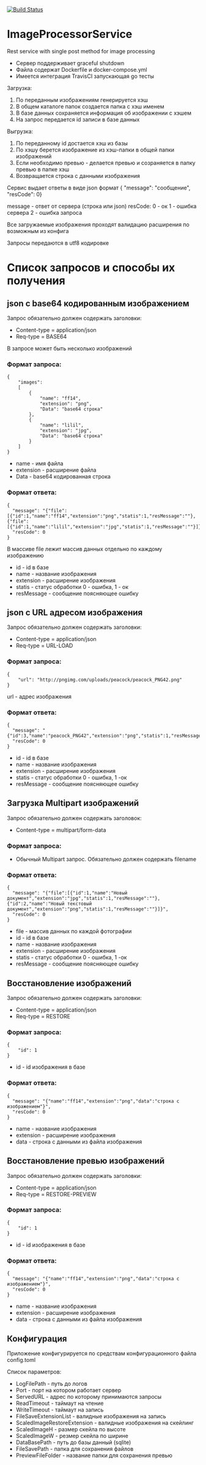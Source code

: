 [![Build Status](https://travis-ci.org/anthill-com/ImageProcessorService.svg?branch=main)](https://travis-ci.org/anthill-com/ImageProcessorService)
# ImageProcessorService
Rest service with single post method for image processing

* Сервер поддерживает graceful shutdown
* Файла содержат Dockerfile и docker-compose.yml
* Имеется интеграция TravisCI запускающая go тесты

Загрузка:
1. По переданным изображениям генерируется хэш
2. В общем каталоге папок создается папка с хэш именем
3. В базе данных сохраняется информация об изображении с хэшем
4. На запрос передается id записи в базе данных
 
Выгрузка:
1. По переданному id достается хэш из базы
2. По хэшу берется изображение из хэш-папки в общей папки изображений
3. Если необходимо превью - делается превью и созраняется в папку превью в папке хэш
4. Возвращается строка с данными изображения

Сервис выдает ответы в виде json формат
{ "message": "сообщение", "resCode": 0}

message - ответ от сервера (строка или json)
resCode:
0 - ок
1 - ошибка сервера
2 - ошибка запроса

Все загружаемые изображения проходят валидацию расширения по возможным из конфига

Запросы передаются в utf8 кодировке

# Список запросов и способы их получения

## json с base64 кодированным изображением

Запрос обязательно должен содержать заголовки: 
* Content-type = application/json
* Req-type = BASE64

В запросе может быть несколько изображений

### Формат запроса:

```
{
	"images": 
	[
		{
            "name": "ff14", 
            "extension": "png", 
            "Data": "base64 строка" 
        },
        {
            "name": "lilil", 
            "extension": "jpg", 
            "Data": "base64 строка" 
        }	
	]
}
```

* name - имя файла
* extension - расширение файла
* Data - base64 кодированная строка

### Формат ответа:

```
{
  "message": "{"file":[{"id":1,"name":"ff14","extension":"png","statis":1,"resMessage":""},{"file":[{"id":1,"name":"lilil","extension":"jpg","statis":1,"resMessage":""}]}",
  "resCode": 0
}
```

В массиве file лежит массив данных отдельно по каждому изображению

* id - id в базе
* name - название изображения
* extension - расширение изображения
* statis - статус обработки 0 - ошибка, 1 - ок
* resMessage - сообщение поясняющее ошибку

## json с URL адресом изображения

Запрос обязательно должен содержать заголовки: 
* Content-type = application/json
* Req-type = URL-LOAD

### Формат запроса:

```
{
	"url": "http://pngimg.com/uploads/peacock/peacock_PNG42.png"
}
```

url - адрес изображения

### Формат ответа:

```
{
  "message": "{"id":3,"name":"peacock_PNG42","extension":"png","statis":1,"resMessage":""}",
  "resCode": 0
}
```

* id - id в базе
* name - название изображения
* extension - расширение изображения
* statis - статус обработки 0 - ошибка, 1 -ок
* resMessage - сообщение поясняющее ошибку

## Загрузка Multipart изображений

Запрос обязательно должен содержать заголовок: 
* Content-type = multipart/form-data

### Формат запроса:

* Обычный Multipart запрос. Обязательно должен содержать filename

### Формат ответа:

```
{
  "message": "{"file":[{"id":1,"name":"Новый документ","extension":"jpg","statis":1,"resMessage":""},{"id":2,"name":"Новый текстовый документ","extension":"png","statis":1,"resMessage":""}]}",
  "resCode": 0
}
```

* file - массив данных по каждой фотографии
* id - id в базе
* name - название изображения
* extension - расширение изображения
* statis - статус обработки 0 - ошибка, 1 -ок
* resMessage - сообщение поясняющее ошибку

## Восстановление изображений

Запрос обязательно должен содержать заголовки: 
* Content-type = application/json
* Req-type = RESTORE

### Формат запроса:

```
{
	"id": 1
}
```

* id - id изображения в базе

### Формат ответа:

```
{
  "message": "{"name":"ff14","extension":"png","data":"строка с изображением"}",
  "resCode": 0
}
```

* name - название изображения
* extension - расширение изображения
* data - строка с данными из файла изображения

## Восстановление превью изображений

Запрос обязательно должен содержать заголовки: 
* Content-type = application/json
* Req-type = RESTORE-PREVIEW

### Формат запроса:

```
{
	"id": 1
}
```

* id - id изображения в базе

### Формат ответа:

```
{
  "message": "{"name":"ff14","extension":"png","data":"строка с изображением"}",
  "resCode": 0
}
```

* name - название изображения
* extension - расширение изображения
* data - строка с данными из файла изображения

## Конфигурация

Приложение конфигурируется по средствам конфигурационного файла config.toml

Список параметров:
* LogFilePath - путь до логов
* Port - порт на котором работает сервер
* ServedURL - адрес по которому принимаются запросы
* ReadTimeout - таймаут на чтение
* WriteTimeout - таймаут на запись
* FileSaveExtensionList - валидные изображения на запись
* ScaledImageRestoreExtension - валидные изображения на скейлинг
* ScaledImageH - размер скейла по высоте
* ScaledImageW - резмер скейла по ширине
* DataBasePath - путь до базы данный (sqlite)
* FileSavePath - папка для сохранения файлов
* PreviewFileFolder - название папки для сохранения превью